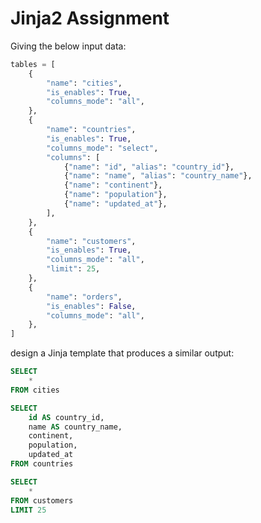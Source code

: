 # Jinja2 Assignment

Giving the below input data:
```py
tables = [
    {
        "name": "cities",
        "is_enables": True,
        "columns_mode": "all",
    },
    {
        "name": "countries",
        "is_enables": True,
        "columns_mode": "select",
        "columns": [
            {"name": "id", "alias": "country_id"},
            {"name": "name", "alias": "country_name"},
            {"name": "continent"},
            {"name": "population"},
            {"name": "updated_at"},
        ],
    },
    {
        "name": "customers",
        "is_enables": True,
        "columns_mode": "all",
        "limit": 25,
    },
    {
        "name": "orders",
        "is_enables": False,
        "columns_mode": "all",
    },
]
```

design a Jinja template that produces a similar output:
```sql
SELECT
    *
FROM cities
```

```sql
SELECT
    id AS country_id,
    name AS country_name,
    continent,
    population,
    updated_at
FROM countries
```

```sql
SELECT
    *
FROM customers
LIMIT 25
```

